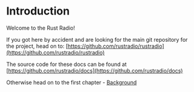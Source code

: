 # Introduction

Welcome to the Rust Radio!

If you got here by accident and are looking for the main git repository for the project, head on to: [https://github.com/rustradio/rustradio](https://github.com/rustradio/rustradio)

The source code for these docs can be found at [https://github.com/rustradio/docs](https://github.com/rustradio/docs)

Otherwise head on to the first chapter - [Background](background.md)
